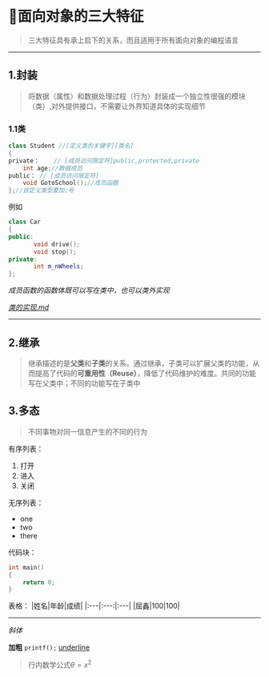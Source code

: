 
# 🚀面向对象的三大特征
>三大特征具有承上启下的关系，而且适用于所有面向对象的编程语言
---
## 1.封装
>将数据（属性）和数据处理过程（行为）封装成一个独立性很强的模块（类）,对外提供接口，不需要让外界知道具体的实现细节
### 1.1类
```cpp
class Student //[定义类的关键字][类名]
{
private：	// [成员访问限定符]public,protected,private
    int age;//数据成员
public：	// [成员访问限定符]
    void GotoSchool();//成员函数
};//自定义类型要加;号
```
例如
```cpp
class Car 
{
public: 
       void drive(); 
       void stop();                         
private:
       int m_nWheels;
};
```
*成员函数的函数体既可以写在类中，也可以类外实现*

*[类的实现.md](booksheet\类的实现.md)*

---
## 2.继承
>继承描述的是**父类**和**子类**的关系。通过继承，子类可以扩展父类的功能，从而提高了代码的**可重用性（Reuse）**，降低了代码维护的难度。共同的功能写在父类中；不同的功能写在子类中
## 3.多态
>不同事物对同一信息产生的不同的行为



有序列表：

1. 打开
2. 进入
3. 关闭

 无序列表：

- one
- two
- there

代码块：

```c
int main()
{
    return 0;
}
```


表格：
|姓名|年龄|成绩|
|:---|:---:|:---|
|屈鑫|100|100|


---

*斜体*

**加粗**
`printf();`
<u>underline</u>
> 行内数学公式$\theta=x^2$

